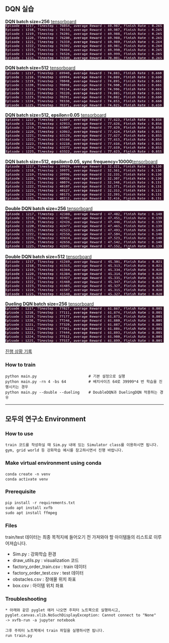 ## DQN 실습

**DQN batch size=256** [tensorboard](https://tensorboard.dev/experiment/koRE2q49RgqOP4SdIaSBSQ)
![](./img/vanilla_bs256.png)

**DQN batch size=512** [tensorboard](https://tensorboard.dev/experiment/nJW4ouZuRoqnz4LubJvrXA)
![](./img/vanilla_bs512.png)

**DQN batch size=512, epsilon=0.05** [tensorboard](https://tensorboard.dev/experiment/NLMESaFgQr6InTPpeZsGQg)
![](./img/vanilla_bs512_es005.png)

**DQN batch size=512, epsilon=0.05, sync frequency=10000**[tensorboard](https://tensorboard.dev/experiment/Mf5mtJxMQKuwpYJ14pGrSA/)
![](./img/vanilla_bs512_es005_sf10000.png)


**Double DQN batch size=256** [tensorboard](https://tensorboard.dev/experiment/gFB9tnNKQ261jYRlGqFkyA)
![](./img/double_bs256.png)

**Double DQN batch size=512** [tensorboard](https://tensorboard.dev/experiment/6HZ4Z7k0SBCl1QOA9X1IbQ)
![](./img/double_bs512.png)


**Dueling DQN batch size=256** [tensorboard](https://tensorboard.dev/experiment/yfqaXpMrQMCbnIl6xUP12Q)
![](./img/dueling_bs256.png)

[진행 상황 기록](daily_review.md)

### **How to train**
    python main.py                       # 기본 설정으로 실행
    python main.py -rn 4 -bs 64          # 배치사이즈 64로 39999*4 번 학습을 진행시키는 경우
    python main.py --double --dueling    # DoubleDQN과 DuelingDQN 적용하는 경우

---

## 모두의 연구소 Environment

### **How to use**
    train 코드를 작성하실 때 Sim.py 내에 있는 Simulator class를 이용하시면 됩니다.
    gym, grid world 등 강화학습 예시를 참고하시면서 진행 바랍니다.

### **Make virtual environment using conda**
    
    conda create -n venv
    conda activate venv

### **Prerequisite**
    
    pip install -r requirements.txt
    sudo apt install xvfb
    sudo apt install ffmpeg

### **Files**
train/test 데이터는 최종 목적지에 들어오기 전 가져와야 할 아이템들의 리스트로 이루어져습니다.

- Sim.py : 강화학습 환경
- draw_utils.py : visualization 코드
- factory_order_train.csv : train 데이터
- factory_order_test.csv  : test 데이터
- obstacles.csv : 장애물 위치 좌표
- box.csv : 아이템 위치 좌표


### **Troubleshooting**
    
    * 아래와 같은 pyglet 에러 나오면 주피터 노트북으로 실행하시고,
    pyglet.canvas.xlib.NoSuchDisplayException: Cannot connect to "None"
    -> xvfb-run -a jupyter notebook

    그후 주피터 노트북에서 train 파일을 실행하시면 됩니다.
    run train.py
